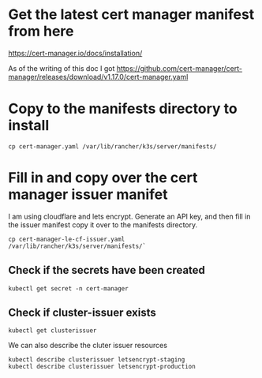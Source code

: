 # Get the latest cert manager manifest from here
https://cert-manager.io/docs/installation/

As of the writing of this doc I got
https://github.com/cert-manager/cert-manager/releases/download/v1.17.0/cert-manager.yaml

# Copy to the manifests directory to install

```
cp cert-manager.yaml /var/lib/rancher/k3s/server/manifests/
```

# Fill in and copy over the cert manager issuer manifet

I am using cloudflare and lets encrypt. Generate an API key, and then fill in the issuer manifest
copy it over to the manifests directory.

```
cp cert-manager-le-cf-issuer.yaml /var/lib/rancher/k3s/server/manifests/`
```

## Check if the secrets have been created

```
kubectl get secret -n cert-manager
```

## Check if cluster-issuer exists

```
kubectl get clusterissuer
```

We can also describe the cluter issuer resources

```
kubectl describe clusterissuer letsencrypt-staging
kubectl describe clusterissuer letsencrypt-production
```

